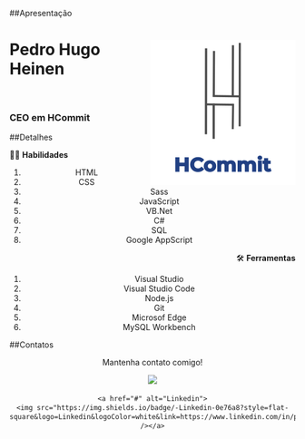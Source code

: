 ##Apresentação
<div align="center">
  <img src="https://github.com/PedroHugoHeinen/PedroHugoHeinen/blob/2306ed71b1c23231c9b3414d7f852bc51132ec23/HCommit%20-%20GitHub.png" min-width="256px" max-width="256px" width="256px" align="right" alt="HCommit">

  <div align="left">
    <p align="center"> 
      <h1>Pedro Hugo <b>Heinen</b></h1><br>
      <h3>CEO em <b>HCommit</b></h3>
    </p>
  </div>
</div>
##Detalhes
<div align="center">
  <p align="left">
    👨‍💻 <strong>Habilidades</strong><br>
    <ol>
      <li>HTML</li>
      <li>CSS</li>
      <li>Sass</li>
      <li>JavaScript</li>
      <li>VB.Net</li>
      <li>C#</li>
      <li>SQL</li>
      <li>Google AppScript</li>
    </ol>
  </p>

  <p align="right">
    🛠️ <strong>Ferramentas</strong><br>
    <ol>
      <li>Visual Studio</li>
      <li>Visual Studio Code</li>
      <li>Node.js</li>
      <li>Git</li>
      <li>Microsof Edge</li>
      <li>MySQL Workbench</li>
    </ol>
  </p>
</div>
##Contatos
<div align="center">
  <p align="center">
    Mantenha contato comigo!
  </p>
  <p align="center">
    <a href="#" alt="Gmail">
    <img src="https://img.shields.io/badge/-Gmail-FF0000?style=flat-square&labelColor=FF0000&logo=gmail&logoColor=white&link=pedro.hugo.heinen@gmail.com" /></a>

    <a href="#" alt="Linkedin">
    <img src="https://img.shields.io/badge/-Linkedin-0e76a8?style=flat-square&logo=Linkedin&logoColor=white&link=https://www.linkedin.com/in/pedrohugoheinen/" /></a>
  </p>
</div>
